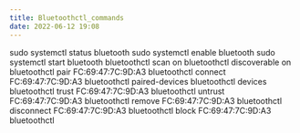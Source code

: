 ```yaml
---
title: Bluetoothctl_commands
date: 2022-06-12 19:08
---
```

sudo systemctl status bluetooth
sudo systemctl enable bluetooth
sudo systemctl start bluetooth
bluetoothctl scan on
bluetoothctl discoverable on
bluetoothctl pair FC:69:47:7C:9D:A3
bluetoothctl connect FC:69:47:7C:9D:A3
bluetoothctl paired-devices
bluetoothctl devices
bluetoothctl trust FC:69:47:7C:9D:A3
bluetoothctl untrust FC:69:47:7C:9D:A3
bluetoothctl remove FC:69:47:7C:9D:A3
bluetoothctl disconnect FC:69:47:7C:9D:A3
bluetoothctl block FC:69:47:7C:9D:A3
bluetoothctl

